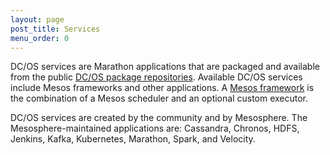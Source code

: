```yaml
---
layout: page
post_title: Services
menu_order: 0
---
```


DC/OS services are Marathon applications that are packaged and available from the public [DC/OS package repositories][1]. Available DC/OS services include Mesos frameworks and other applications. A [Mesos framework][2] is the combination of a Mesos scheduler and an optional custom executor.

DC/OS services are created by the community and by Mesosphere. The Mesosphere-maintained applications are: Cassandra, Chronos, HDFS, Jenkins, Kafka, Kubernetes, Marathon, Spark, and Velocity.

 [1]: /usage/services/repo/
 [2]: http://mesos.apache.org/documentation/latest/frameworks/